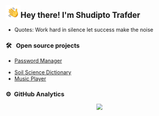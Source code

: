 <img alt="Night Coding" src="./assets/hi.gif" width='40' align="left"/><h2>Hey there! I'm Shudipto Trafder</h2>

<!-- - Reading: The power of your subconscious mind -->
- Quotes: Work hard in silence let success make the noise
<!-- - Latest Resume: [Google Drive](https://drive.google.com/file/d/14M9eTlRXtsgyj_RV-rOsou5PVwafsVjI/view?usp=sharing) -->

<!-- ### 🛠 &nbsp;Tech Stack -->
<!-- Programming languages -->
<!-- #### Languages -->

<!-- ![Python](https://img.shields.io/badge/-Python-05122A?style=flat&logo=python)&nbsp; -->
<!-- ![Dart](https://img.shields.io/badge/Dart-0175C2?style=flat&logo=dart&logoColor=white) -->
<!-- ![Java](https://img.shields.io/badge/-Java-05122A?style=flat&logo=Java&logoColor=FFA518)&nbsp; -->
<!-- ![Kotlin](https://img.shields.io/badge/Kotlin-990033?&style=flat&logo=kotlin&logoColor=white) -->

<!-- #### Frameworks -->

<!-- ![Flutter](https://img.shields.io/badge/Flutter-02569B?style=flat&logo=flutter&logoColor=white) -->
<!-- ![Android](https://img.shields.io/badge/Android-3DDC84?style=flat&logo=android&logoColor=white) -->
<!-- ![Firebase](https://img.shields.io/badge/Firebase-fcb59c?style=flat&logo=firebase&logoColor=FA7343) -->
<!-- ![Django](https://img.shields.io/badge/-Django-05122A?style=flat&logo=django&logoColor=092E20)&nbsp; -->
<!-- ![FastApi](https://img.shields.io/badge/-FastApi-00cc99?style=flat&logo=fastapi&logoColor=092E20)&nbsp; -->

<!-- #### AI -->

<!-- ![Tensorflow](https://img.shields.io/badge/-Tensorflow-fcb59c?style=flat&logo=tensorflow&logoColor=FA7343)&nbsp; -->
<!-- ![Pytorch](https://img.shields.io/badge/-Pytorch-05122A?style=flat&logo=pytorch&logoColor=ff0000)&nbsp; -->
<!-- ![SkLearn](https://img.shields.io/badge/-SkLearn-05122A?style=flat&logo=scikit-learn&logoColor=ff6600)&nbsp; -->
<!-- ![Spacy](https://img.shields.io/badge/-Spacy-05122A?style=flat&logo=spacy&logoColor=ff0000)&nbsp; -->
<!-- ![NLTK](https://img.shields.io/badge/-NLTK-05122A?style=flat&logo=nltk&logoColor=ff0000)&nbsp; -->
<!-- ![Numpy](https://img.shields.io/badge/-Numpy-05122A?style=flat&logo=numpy&logoColor=ff0000)&nbsp; -->
<!-- ![Pandas](https://img.shields.io/badge/-Pandas-05122A?style=flat&logo=pandas&logoColor=ff0000)&nbsp; -->
<!-- ![Matplotlib](https://img.shields.io/badge/-Matplotlib-05122A?style=flat&logo=matplotlib&logoColor=ff0000)&nbsp; -->
<!-- ![Jupyter Notebook](https://img.shields.io/badge/-Jupyter%20Notebook-05122A?style=flat&logo=jupyter&logoColor=ff0000)&nbsp; -->

<!-- #### Databases -->

<!-- ![PGSQL](https://img.shields.io/badge/PostgreSQL-316192?style=flat&logo=postgresql&logoColor=white) -->
<!-- ![SQL](https://img.shields.io/badge/SQLite-07405E?style=flat&logo=sqlite&logoColor=white) -->

<!-- #### Cloud services -->

<!-- ![Google Cloud](https://img.shields.io/badge/Google_Cloud-4285F4?style=flat&logo=google-cloud&logoColor=white) -->
<!-- ![MS Azure](https://img.shields.io/badge/Microsoft_Azure-0089D6?style=flat&logo=microsoft-azure&logoColor=white) -->
<!-- ![AWS](https://img.shields.io/badge/Amazon_AWS-232F3E?style=flat&logo=amazon-aws&logoColor=white) -->
<!-- ![SAP](https://img.shields.io/badge/SAP-0FAAFF?style=flat&logo=sap&logoColor=white) -->


### 🛠 &nbsp; Open source projects

- [Password Manager](https://github.com/Iamsdt/password_manager)
<!-- - [Predict Mortality for Heart Failure](https://github.com/Iamsdt/Udacity-ML-Azure-Capstone) -->
<!-- - [Sticker Generator](https://github.com/Iamsdt/StickerGenerator) -->
<!-- - [Disease detection Project using Chest X-ray Database](https://github.com/Iamsdt/Disease-detection-using-chest-xrays) -->
- [Soil Science Dictionary](https://github.com/Iamsdt/SoilScienceDictionary)
- [Music Player](https://github.com/Iamsdt/MusicPlayer)

### ⚙ &nbsp;GitHub Analytics
<p align="center">
<a href="https://github.com/iamsdt">
  <img height="180em" src="https://github-readme-stats-eight-theta.vercel.app/api?username=iamsdt&show_icons=true&theme=algolia&include_all_commits=true&count_private=true"/>
  <!-- <img height="180em" src="https://github-readme-stats-eight-theta.vercel.app/api/top-langs/?username=iamsdt&layout=compact&langs_count=8&theme=algolia"/> -->
</a>
</p>
